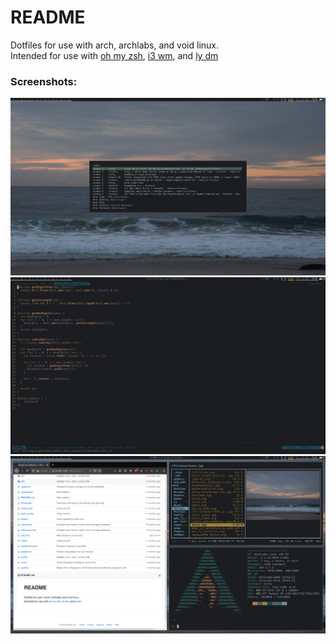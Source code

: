 # README
Dotfiles for use with arch, archlabs, and void linux.  
Intended for use with [oh my zsh](https://github.com/ohmyzsh/ohmyzsh), [i3 wm](https://github.com/i3/i3), and [ly dm](https://github.com/cylgom/ly)
### Screenshots:
![Desktop screenshot with just rofi open](/readme_assets/rofi.png)
![Code open in Vim screenshot](/readme_assets/vim.png)
![Busy Desktop screenshot](/readme_assets/busy_desktop.png)
